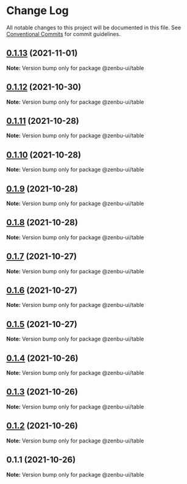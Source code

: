 # Change Log

All notable changes to this project will be documented in this file.
See [Conventional Commits](https://conventionalcommits.org) for commit guidelines.

## [0.1.13](https://github.com/KodepandaID/zenbu-ui/compare/@zenbu-ui/table@0.1.12...@zenbu-ui/table@0.1.13) (2021-11-01)

**Note:** Version bump only for package @zenbu-ui/table





## [0.1.12](https://github.com/KodepandaID/zenbu-ui/compare/@zenbu-ui/table@0.1.11...@zenbu-ui/table@0.1.12) (2021-10-30)

**Note:** Version bump only for package @zenbu-ui/table





## [0.1.11](https://github.com/KodepandaID/zenbu-ui/compare/@zenbu-ui/table@0.1.10...@zenbu-ui/table@0.1.11) (2021-10-28)

**Note:** Version bump only for package @zenbu-ui/table





## [0.1.10](https://github.com/KodepandaID/zenbu-ui/compare/@zenbu-ui/table@0.1.9...@zenbu-ui/table@0.1.10) (2021-10-28)

**Note:** Version bump only for package @zenbu-ui/table





## [0.1.9](https://github.com/KodepandaID/zenbu-ui/compare/@zenbu-ui/table@0.1.8...@zenbu-ui/table@0.1.9) (2021-10-28)

**Note:** Version bump only for package @zenbu-ui/table





## [0.1.8](https://github.com/KodepandaID/zenbu-ui/compare/@zenbu-ui/table@0.1.7...@zenbu-ui/table@0.1.8) (2021-10-28)

**Note:** Version bump only for package @zenbu-ui/table





## [0.1.7](https://github.com/KodepandaID/zenbu-ui/compare/@zenbu-ui/table@0.1.6...@zenbu-ui/table@0.1.7) (2021-10-27)

**Note:** Version bump only for package @zenbu-ui/table





## [0.1.6](https://github.com/KodepandaID/zenbu-ui/compare/@zenbu-ui/table@0.1.5...@zenbu-ui/table@0.1.6) (2021-10-27)

**Note:** Version bump only for package @zenbu-ui/table





## [0.1.5](https://github.com/KodepandaID/zenbu-ui/compare/@zenbu-ui/table@0.1.4...@zenbu-ui/table@0.1.5) (2021-10-27)

**Note:** Version bump only for package @zenbu-ui/table





## [0.1.4](https://github.com/KodepandaID/zenbu-ui/compare/@zenbu-ui/table@0.1.3...@zenbu-ui/table@0.1.4) (2021-10-26)

**Note:** Version bump only for package @zenbu-ui/table





## [0.1.3](https://github.com/KodepandaID/zenbu-ui/compare/@zenbu-ui/table@0.1.2...@zenbu-ui/table@0.1.3) (2021-10-26)

**Note:** Version bump only for package @zenbu-ui/table





## [0.1.2](https://github.com/KodepandaID/zenbu-ui/compare/@zenbu-ui/table@0.1.1...@zenbu-ui/table@0.1.2) (2021-10-26)

**Note:** Version bump only for package @zenbu-ui/table





## 0.1.1 (2021-10-26)

**Note:** Version bump only for package @zenbu-ui/table
